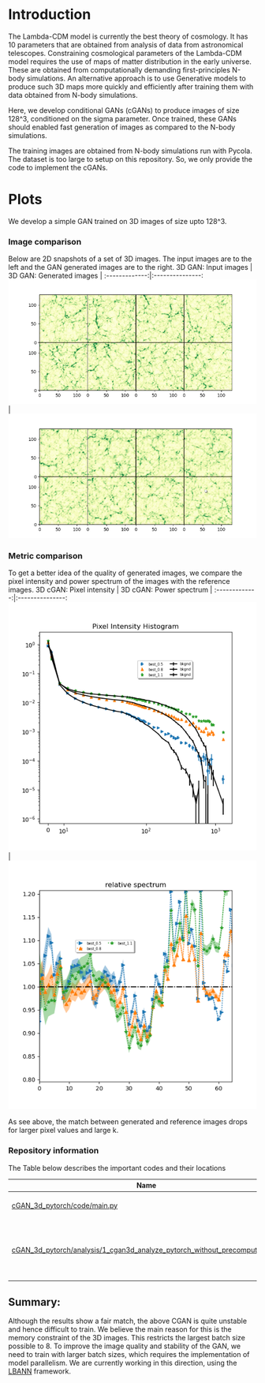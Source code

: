 # Introduction
The Lambda-CDM model is currently the best theory of cosmology. It has 10 parameters that are obtained from analysis of data from astronomical telescopes. Constraining cosmological parameters of the Lambda-CDM model requires the use of maps of matter distribution in the early universe. These are obtained from computationally demanding first-principles N-body simulations.
An alternative approach is to use Generative models to produce such 3D maps more quickly and efficiently after training them with data obtained from N-body simulations.

Here, we develop conditional GANs (cGANs) to produce images of size 128^3, conditioned on the sigma parameter. Once trained, these GANs should enabled fast generation of images as compared to the N-body simulations.

The training images are obtained from N-body simulations run with Pycola.
The dataset is too large to setup on this repository. So, we only provide the code to implement the cGANs.

# Plots

We develop a simple GAN trained on 3D images of size upto 128^3.

### Image comparison
Below are 2D snapshots of a set of 3D images. The input images are to the left and the GAN generated images are to the right.
3D GAN: Input images | 3D GAN: Generated images |
:-------------:|:---------------:
![2D slices of input images](https://github.com/vmos1/Code_highlights/blob/main/3_cond_GANs_cosmology/images/cgan_reference_2dslices.png)| ![2D slices of generated images](https://github.com/vmos1/Code_highlights/blob/main/3_cond_GANs_cosmology/images/cgan_generated_2dslices.png)

### Metric comparison
To get a better idea of the quality of generated images, we compare the pixel intensity and power spectrum of the images with the reference images.
3D cGAN: Pixel intensity | 3D cGAN: Power spectrum  |
:-------------:|:---------------:
![Pixel intensity](https://github.com/vmos1/Code_highlights/blob/main/3_cond_GANs_cosmology/images/cgan_pixel_hist.png) |![Power spectrum](https://github.com/vmos1/Code_highlights/blob/main/3_cond_GANs_cosmology/images/cgan_spec_rel.png)

As see above, the match between generated and reference images drops for larger pixel values and large k.

### Repository information
The Table below describes the important codes and their locations

| Name | Description |
| --- | ---|
| [cGAN_3d_pytorch/code/main.py](https://github.com/vmos1/Code_highlights/blob/main/3_cond_GANs_cosmology/cGAN_3d_pytorch/code/main.py) | main training code |
|[cGAN_3d_pytorch/analysis/1_cgan3d_analyze_pytorch_without_precompute.ipynb](https://github.com/vmos1/Code_highlights/blob/main/3_cond_GANs_cosmology/cGAN_3d_pytorch/analysis/1_cgan3d_analyze_pytorch_without_precompute.ipynb) | Notebook to analyze GAN results and view best epoch-steps |

## Summary: 
Although the results show a fair match, the above CGAN is quite unstable and hence difficult to train. We believe the main reason for this is the memory constraint of the 3D images. This restricts the largest batch size possible to 8. To improve the image quality and stability of the GAN, we need to train with larger batch sizes, which requires the implementation of model parallelism. We are currently working in this direction, using the [LBANN](https://lbann.readthedocs.io/en/latest/) framework.

